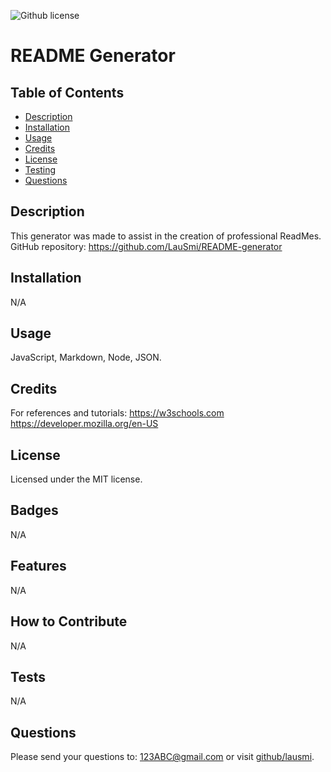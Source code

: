 

![Github license](https://img.shields.io/badge/license-MIT-blue.svg)

# README Generator

## Table of Contents
* [Description](#description)
* [Installation](#installation)
* [Usage](#usage)
* [Credits](#credits)
* [License](#license)
* [Testing](#testing)
* [Questions](#questions)

## Description
This generator was made to assist in the creation of professional ReadMes. GitHub repository: https://github.com/LauSmi/README-generator

## Installation
N/A

## Usage
JavaScript, Markdown, Node, JSON.

## Credits
For references and tutorials: https://w3schools.com https://developer.mozilla.org/en-US

## License
Licensed under the MIT license.

## Badges
N/A

## Features
N/A

## How to Contribute
N/A

## Tests
N/A

## Questions
Please send your questions to: 123ABC@gmail.com or visit [github/lausmi](https://github.com/lausmi).


